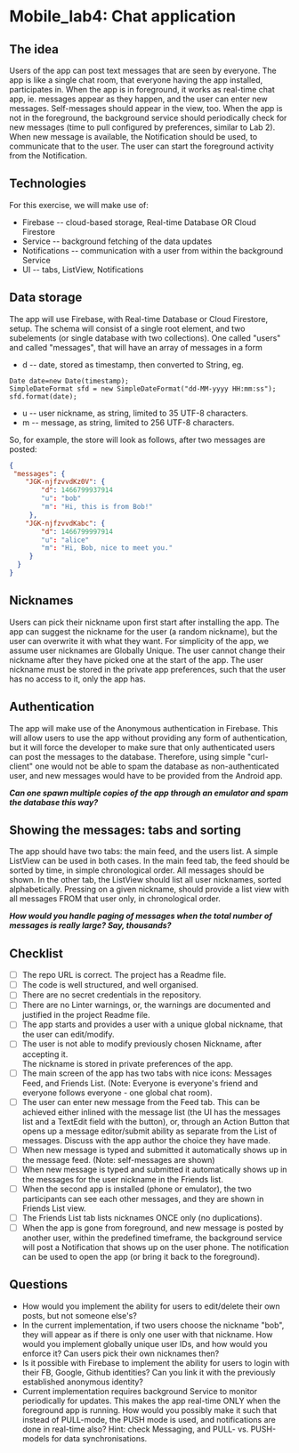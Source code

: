 # Mobile_lab4: Chat application

## The idea

Users of the app can post text messages that are seen by everyone. 
The app is like a single chat room, that everyone having the app installed, participates in. 
When the app is in foreground, it works as real-time chat app, ie. messages appear as they happen, and the user can enter new messages. 
Self-messages should appear in the view, too. When the app is not in the foreground, 
the background service should periodically check for new messages (time to pull configured by preferences, similar to Lab 2). 
When new message is available, the Notification should be used, to communicate that to the user. 
The user can start the foreground activity from the Notification.

## Technologies

For this exercise, we will make use of:
- Firebase -- cloud-based storage, Real-time Database OR Cloud Firestore
- Service -- background fetching of the data updates
- Notifications -- communication with a user from within the background Service
- UI -- tabs, ListView, Notifications

## Data storage

The app will use Firebase, with Real-time Database or Cloud Firestore, setup. The schema will consist of a single root element, 
and two subelements (or single database with two collections). One called "users" and called "messages", 
that will have an array of messages in a form

- d -- date, stored as timestamp, then converted to String, eg.
```
Date date=new Date(timestamp);
SimpleDateFormat sfd = new SimpleDateFormat("dd-MM-yyyy HH:mm:ss");
sfd.format(date);
```
- u -- user nickname, as string, limited to 35 UTF-8 characters.
- m -- message, as string, limited to 256 UTF-8 characters.


So, for example, the store will look as follows, after two messages are posted:
```JSON
{
 "messages": {
    "JGK-njfzvvdKz0V": {
        "d": 1466799937914
        "u": "bob"
        "m": "Hi, this is from Bob!"
     },
    "JGK-njfzvvdKabc": {
        "d": 1466799997914
        "u": "alice"
        "m": "Hi, Bob, nice to meet you."
     }
  }
}
```

## Nicknames

Users can pick their nickname upon first start after installing the app. 
The app can suggest the nickname for the user (a random nickname), but the user can overwrite it with what they want. 
For simplicity of the app, we assume user nicknames are Globally Unique. 
The user cannot change their nickname after they have picked one at the start of the app. 
The user nickname must be stored in the private app preferences, such that the user has no access to it, only the app has. 

## Authentication

The app will make use of the Anonymous authentication in Firebase. 
This will allow users to use the app without providing any form of authentication, 
but it will force the developer to make sure that only authenticated users can post the messages to the database. 
Therefore, using simple "curl-client" one would not be able to spam the database as non-authenticated user, 
and new messages would have to be provided from the Android app. 

***Can one spawn multiple copies of the app through an emulator and spam the database this way?***

## Showing the messages: tabs and sorting

The app should have two tabs: the main feed, and the users list. A simple ListView can be used in both cases. 
In the main feed tab, the feed should be sorted by time, in simple chronological order. All messages should be shown. 
In the other tab, the ListView should list all user nicknames, sorted alphabetically. 
Pressing on a given nickname, should provide a list view with all messages FROM that user only, in chronological order. 

***How would you handle paging of messages when the total number of messages is really large? Say, thousands?***

## Checklist
- [ ] The repo URL is correct. The project has a Readme file. 
- [ ] The code is well structured, and well organised. 
- [ ] There are no secret credentials in the repository. 
- [ ] There are no Linter warnings, or, the warnings are documented and justified in the project Readme file. 
- [ ] The app starts and provides a user with a unique global nickname, that the user can edit/modify.
- [ ] The user is not able to modify previously chosen Nickname, after accepting it.  
		The nickname is stored in private preferences of the app. 
- [ ] The main screen of the app has two tabs with nice icons: Messages Feed, and Friends List. 
		(Note: Everyone is everyone's friend and everyone follows everyone - one global chat room).
- [ ] The user can enter new message from the Feed tab. This can be achieved either inlined with the message list 
		(the UI has the messages list and a TextEdit field with the button), or, through an Action Button that opens up a 
		message editor/submit ability as separate from the List of messages. Discuss with the app author the choice they have made. 
- [ ] When new message is typed and submitted it automatically shows up in the message feed. (Note: self-messages are shown)
- [ ] When new message is typed and submitted it automatically shows up in the messages for the user nickname in the Friends list. 
- [ ] When the second app is installed (phone or emulator), the two participants can see each other messages, 
		and they are shown in Friends List view. 
- [ ] The Friends List tab lists nicknames ONCE only (no duplications).
- [ ] When the app is gone from foreground, and new message is posted by another user, within the predefined timeframe, 
		the background service will post a Notification that shows up on the user phone. 
		The notification can be used to open the app (or bring it back to the foreground).

## Questions

- How would you implement the ability for users to edit/delete their own posts, but not someone else's?
- In the current implementation, if two users choose the nickname "bob", 
	they will appear as if there is only one user with that nickname. 
	How would you implement globally unique user IDs, and how would you enforce it? Can users pick their own nicknames then? 
- Is it possible with Firebase to implement the ability for users to login with their FB, Google, Github identities? 
	Can you link it with the previously established anonymous identity? 
- Current implementation requires background Service to monitor periodically for updates. 
	This makes the app real-time ONLY when the foreground app is running. 
	How would you possibly make it such that instead of PULL-mode, the PUSH mode is used, 
	and notifications are done in real-time also? Hint: check Messaging, and PULL- vs. PUSH-models for data synchronisations.






